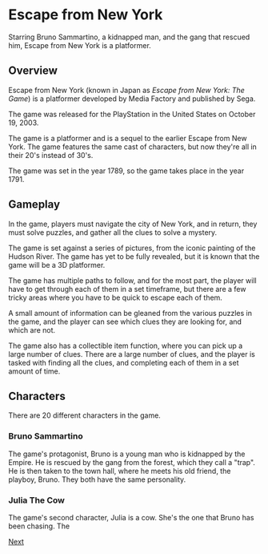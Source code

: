 # Escape from New York

Starring Bruno Sammartino, a kidnapped man, and the gang that rescued him, Escape from New York is a platformer.

## Overview

Escape from New York (known in Japan as _Escape from New York: The Game_) is a platformer developed by Media Factory and published by Sega.

The game was released for the PlayStation in the United States on October 19, 2003.

The game is a platformer and is a sequel to the earlier Escape from New York. The game features the same cast of characters, but now they're all in their 20's instead of 30's.

The game was set in the year 1789, so the game takes place in the year 1791.

## Gameplay

In the game, players must navigate the city of New York, and in return, they must solve puzzles, and gather all the clues to solve a mystery.

The game is set against a series of pictures, from the iconic painting of the Hudson River. The game has yet to be fully revealed, but it is known that the game will be a 3D platformer.

The game has multiple paths to follow, and for the most part, the player will have to get through each of them in a set timeframe, but there are a few tricky areas where you have to be quick to escape each of them.

A small amount of information can be gleaned from the various puzzles in the game, and the player can see which clues they are looking for, and which are not.

The game also has a collectible item function, where you can pick up a large number of clues. There are a large number of clues, and the player is tasked with finding all the clues, and completing each of them in a set amount of time.

## Characters

There are 20 different characters in the game.

### Bruno Sammartino

The game's protagonist, Bruno is a young man who is kidnapped by the Empire. He is rescued by the gang from the forest, which they call a "trap". He is then taken to the town hall, where he meets his old friend, the playboy, Bruno. They both have the same personality.

### Julia The Cow

The game's second character, Julia is a cow. She's the one that Bruno has been chasing. The

[Next](283.md)